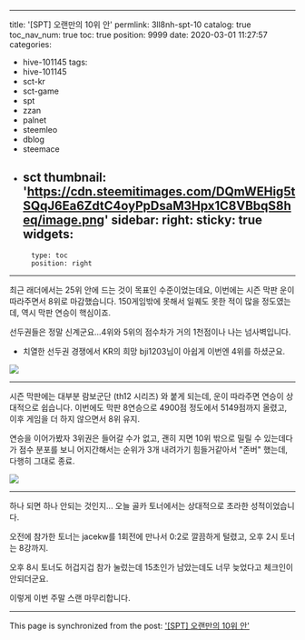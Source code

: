 
---
title: '[SPT] 오랜만의 10위 안'
permlink: 3ll8nh-spt-10
catalog: true
toc_nav_num: true
toc: true
position: 9999
date: 2020-03-01 11:27:57
categories:
- hive-101145
tags:
- hive-101145
- sct-kr
- sct-game
- spt
- zzan
- palnet
- steemleo
- dblog
- steemace
- sct
thumbnail: 'https://cdn.steemitimages.com/DQmWEHig5tSQqJ6Ea6ZdtC4oyPpDsaM3Hpx1C8VBbqS8heq/image.png'
sidebar:
    right:
        sticky: true
widgets:
    -
        type: toc
        position: right
---


최근 래더에서는 25위 안에 드는 것이 목표인 수준이었는데요, 이번에는 시즌 막판 운이 따라주면서 8위로 마감했습니다. 150게임밖에 못해서 일퀘도 못한 적이 많을 정도였는데, 역시 막판 연승이 핵심이죠.

선두권들은 정말 신계군요...4위와 5위의 점수차가 거의 1천점이나 나는 넘사벽입니다. 

* 치열한 선두권 경쟁에서 KR의 희망 bji1203님이 아쉽게 이번엔 4위를 하셨군요.

![](https://cdn.steemitimages.com/DQmWEHig5tSQqJ6Ea6ZdtC4oyPpDsaM3Hpx1C8VBbqS8heq/image.png)
<br>

---

시즌 막판에는 대부분 람보군단 (th12 시리즈) 와 붙게 되는데, 운이 따라주면 연승이 상대적으로 쉽습니다. 이번에도 막판 8연승으로 4900점 정도에서 5149점까지 올렸고, 이후 게임을 더 하지 않으면서 8위 유지.

연승을 이어가봤자 3위권은 들어갈 수가 없고, 괜히 지면 10위 밖으로 밀릴 수 있는데다가 점수 분포를 보니 어지간해서는 순위가 3개 내려가기 힘들거같아서 "존버" 했는데, 다행히 그대로 종료.

![](https://cdn.steemitimages.com/DQmZztsmYLXPBjwG5Ftc7m37U7cuAMB8FFasktoDq8iJ4ca/image.png)
<br>

---

하나 되면 하나 안되는 것인지... 오늘 골카 토너에서는 상대적으로 초라한 성적이었습니다. 

오전에 참가한 토너는 jacekw를 1회전에 만나서 0:2로 깔끔하게 털렸고, 오후 2시 토너는 8강까지.

오후 8시 토너도 허겁지겁 참가 눌렀는데 15초인가 남았는데도 너무 늦었다고 체크인이 안되더군요.

이렇게 이번 주말 스랜 마무리합니다.

- - -

This page is synchronized from the post: ['[SPT] 오랜만의 10위 안'](https://steemit.com/@glory7/3ll8nh-spt-10)
